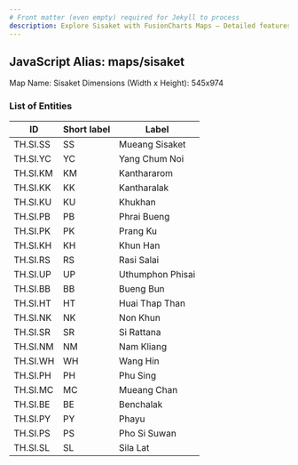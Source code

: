```yaml
---
# Front matter (even empty) required for Jekyll to process
description: Explore Sisaket with FusionCharts Maps – Detailed features for seamless integration. Try now & enhance your data visualization today! 
---
```


## JavaScript Alias: maps/sisaket

Map Name: Sisaket
Dimensions (Width x Height): 545x974

### List of Entities

| ID       | Short label | Label            |
| -------- | ----------- | ---------------- |
| TH.SI.SS | SS          | Mueang Sisaket   |
| TH.SI.YC | YC          | Yang Chum Noi    |
| TH.SI.KM | KM          | Kanthararom      |
| TH.SI.KK | KK          | Kantharalak      |
| TH.SI.KU | KU          | Khukhan          |
| TH.SI.PB | PB          | Phrai Bueng      |
| TH.SI.PK | PK          | Prang Ku         |
| TH.SI.KH | KH          | Khun Han         |
| TH.SI.RS | RS          | Rasi Salai       |
| TH.SI.UP | UP          | Uthumphon Phisai |
| TH.SI.BB | BB          | Bueng Bun        |
| TH.SI.HT | HT          | Huai Thap Than   |
| TH.SI.NK | NK          | Non Khun         |
| TH.SI.SR | SR          | Si Rattana       |
| TH.SI.NM | NM          | Nam Kliang       |
| TH.SI.WH | WH          | Wang Hin         |
| TH.SI.PH | PH          | Phu Sing         |
| TH.SI.MC | MC          | Mueang Chan      |
| TH.SI.BE | BE          | Benchalak        |
| TH.SI.PY | PY          | Phayu            |
| TH.SI.PS | PS          | Pho Si Suwan     |
| TH.SI.SL | SL          | Sila Lat         |
